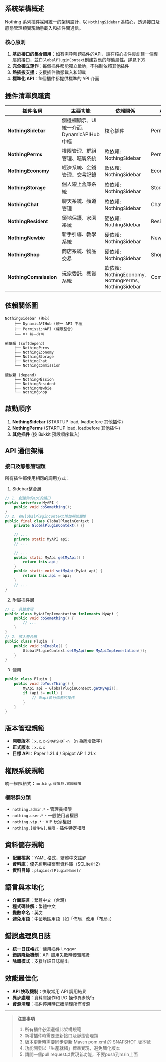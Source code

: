 ## 系統架構概述

Nothing 系列插件採用統一的架構設計，以 `NothingSidebar` 為核心，透過接口及靜態管理類實現動態載入和插件間通信。
### 核心原則

1. **基於接口的集合調用**：如有需呼叫跨插件的API，請在核心插件裏創建一個專屬的接口，並在`GlobalPluginContext`創建對應的靜態屬性，詳見下方
2. **完全獨立運作**：每個插件都能獨立啟動，不強制依賴其他插件
3. **熱插拔支援**：支援插件動態載入和卸載
4. **標準化 API**：每個插件都提供標準的 API 介面

## 插件清單與職責

| 插件名稱 | 主要功能 | 依賴關係 | API 提供 |
|---------|---------|---------|---------|
| **NothingSidebar** | 側邊欄顯示、UI 統一介面、DynamicAPIHub 中樞 | 核心插件 | PermissionAPI |
| **NothingPerms** | 權限管理、群組管理、暱稱系統 | 軟依賴: NothingSidebar | PermissionAPI |
| **NothingEconomy** | 經濟系統、金錢管理、交易記錄 | 軟依賴: NothingSidebar | EconomyAPI |
| **NothingStorage** | 個人線上倉庫系統 | 軟依賴: NothingSidebar | StorageAPI |
| **NothingChat** | 聊天系統、頻道管理 | 軟依賴: NothingSidebar | ChatAPI |
| **NothingResident** | 領地保護、家園系統 | 硬依賴: NothingSidebar | ResidentAPI |
| **NothingNewbie** | 新手引導、教學系統 | 硬依賴: NothingSidebar | NewbieAPI |
| **NothingShop** | 商店系統、物品交易 | 硬依賴: NothingSidebar | ShopAPI |
| **NothingCommission** | 玩家委託、懸賞系統 | 軟依賴: NothingEconomy, NothingPerms, NothingSidebar | CommissionAPI |

## 依賴關係圖

```
NothingSidebar (核心)
    ├── DynamicAPIHub (統一 API 中樞)
    ├── PermissionAPI (權限整合)
    └── UI 統一介面
    
軟依賴 (softdepend)
    ├── NothingPerms
    ├── NothingEconomy  
    ├── NothingStorage
    ├── NothingChat
    └── NothingCommission
    
硬依賴 (depend)
    ├── NothingMission
    ├── NothingResident
    ├── NothingNewbie
    └── NothingShop
```

## 啟動順序

1. **NothingSidebar** (STARTUP load, loadbefore 其他插件)
2. **NothingPerms** (STARTUP load, loadbefore 其他插件)
3. **其他插件** (按 Bukkit 預設順序載入)

## API 通信架構

### 接口及靜態管理類

所有插件都使用相同的調用方式： <br/>

1. Sidebar整合層
```java
// 1. 創建你的api的接口
public interface MyAPI {
    public void doSomething();
}
// 2. 在GlobalPluginContext增加靜態屬性
public final class GlobalPluginContext {
    private GlobalPluginContext() {}

    // ...
    private static MyAPI api;
    // ...

    // ...
    public static MyApi getMyApi() {
        return this.api;
    }
    public static void setMyApi(MyApi api) {
        return this.api = api;
    }
    // ...
}
```
2. 附屬插件層
```java
// 1. 具體實現
public class MyApiImplementation implements MyApi {
    public void doSomething() {
        // ...
    }
}
// 2. 放入整合層
public class Plugin  {
    public void onEnable() {
        GlobalPluginContext.setMyApi(new MyApiImplementation());
    }
}
```
3. 使用
```java
public class Plugin {
    public void doYourThing() {
        MyApi api = GlobalPluginContext.getMyApi();
        if (api != null) {
            // 對api執行你要的操作
        }
    }
}
```

## 版本管理規範

- **開發版本**：`x.x.x-SNAPSHOT-n` （n 為遞增數字）
- **正式版本**：`x.x.x`
- **目標 API**：Paper 1.21.4 / Spigot API 1.21.x

## 權限系統規範

統一權限格式：`nothing.權限群.實際權限`

### 權限群分類
- `nothing.admin.*` - 管理員權限
- `nothing.user.*` - 一般使用者權限
- `nothing.vip.*` - VIP 玩家權限
- `nothing.[插件名].權限` - 插件特定權限

## 資料儲存規範

- **配置檔案**：YAML 格式，繁體中文註解
- **資料庫**：優先使用檔案型資料庫（SQLite/H2）
- **資料目錄**：`plugins/[PluginName]/`

## 語言與本地化

- **介面語言**：繁體中文（台灣）
- **程式碼註解**：繁體中文
- **變數命名**：英文
- **避免用語**：中國地區用語（如「佈局」改用「布局」）

## 錯誤處理與日誌

- **統一日誌格式**：使用插件 Logger
- **錯誤降級機制**：API 調用失敗時優雅降級
- **除錯模式**：支援詳細日誌輸出

## 效能最佳化

- **API 快取機制**：快取常用 API 調用結果
- **異步處理**：資料庫操作和 I/O 操作異步執行
- **資源清理**：插件停用時正確清理所有資源

---

> **注意事項**
> 
> 1. 所有插件必須遵循此架構規範
> 2. 新增插件時需要更新接口及靜態管理類
> 3. 版本更新時需要同步更新 Maven pom.xml 的 SNAPSHOT 版本號
> 4. 功能開發以「生產就緒」標準實現，避免簡化版本
> 5. 請開一個pull request以實現新功能，不要push到main上面
